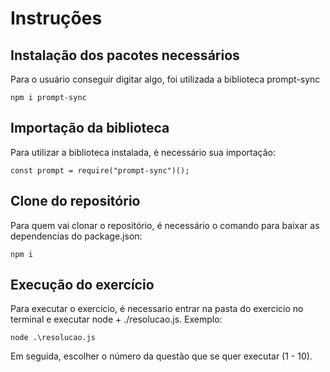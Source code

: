 # Instruções

## Instalação dos pacotes necessários

Para o usuário conseguir digitar algo, foi utilizada a biblioteca prompt-sync
```
npm i prompt-sync
```

## Importação da biblioteca

Para utilizar a biblioteca instalada, é necessário sua importação:
```
const prompt = require("prompt-sync")();
```

## Clone do repositório

Para quem vai clonar o repositório, é necessário o comando para baixar as dependencias do package.json:
```
npm i
```

## Execução do exercício

Para executar o exercício, é necessario entrar na pasta do exercicio no terminal e executar node + ./resolucao.js. Exemplo:
```
node .\resolucao.js 
```
Em seguida, escolher o número da questão que se quer executar (1 - 10).